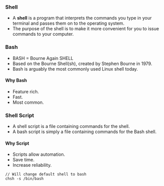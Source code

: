 ### Shell

- A **shell** is a program that interprets the commands you type in your terminal and passes them on to the operating system.
- The purpose of the shell is to make it more convenient for you to issue commands to your computer.

### Bash

- BASH = Bourne Again SHELL
- Based on the Bourne Shell(sh), created by Stephen Bourne in 1979.
- Bash is arguably the most commonly used Linux shell today.

#### Why Bash

- Feature rich.
- Fast.
- Most common.

### Shell Script

- A shell script is a file containing commands for the shell.
- A bash script is simply a file containing commands for the Bash shell.

#### Why Script

- Scripts allow automation.
- Save time.
- Increase reliability.

```
// Will change default shell to bash
chsh -s /bin/bash
```
